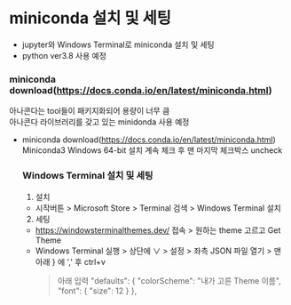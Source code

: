 # miniconda 설치 및 세팅
- jupyter와 Windows Terminal로 miniconda 설치 및 세팅
- python ver3.8 사용 예정

### miniconda download(https://docs.conda.io/en/latest/miniconda.html)
아나콘다는 tool들이 패키지화되어 용량이 너무 큼   
아나콘다 라이브러리를 갖고 있는 minidonda 사용 예정
- miniconda download(https://docs.conda.io/en/latest/miniconda.html)
  Miniconda3 Windows 64-bit 설치
  계속 체크 후 맨 마지막 체크박스 uncheck
  
  ### Windows Terminal 설치 및 세팅
  1. 설치
  - 시작버튼 > Microsoft Store > Terminal 검색 > Windows Terminal 설치
  
  2. 세팅
  - https://windowsterminalthemes.dev/ 접속 > 원하는 theme 고르고 Get Theme
  - Windows Terminal 실행 > 상단에 ∨ > 설정 > 좌측 JSON 파일 열기 > 맨 아래 } 에 ',' 후 ctrl+v
    > 아래 입력
    "defaults": 
        {
            "colorScheme": "내가 고른 Theme 이름",
            "font": 
            {
                "size": 12
            }
        },
